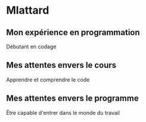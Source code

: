 # Mlattard
 
## Mon expérience en programmation

Débutant en codage

## Mes attentes envers le cours

Apprendre et comprendre le code

## Mes attentes envers le programme

Être capable d'entrer dans le monde du travail
